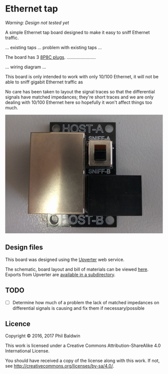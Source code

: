 # Ethernet tap

*Warning: Design not tested yet*

A simple Ethernet tap board designed to make it easy to sniff Ethernet traffic. 

... existing taps ... problem with existing taps ...

The board has 3 [8P8C plugs](https://en.wikipedia.org/wiki/Modular_connector#8P8C). .......................

... wiring diagram ...



This board is only intended to work with only 10/100 Ethernet, it will not be able to sniff gigabit Ethernet traffic as 

No care has been taken to layout the signal traces so that the differential signals have matched impedances; they're short traces and we are only dealing with 10/100 Ethernet here so hopefully it won't affect things too much.

![Board photo](./board-photo.jpg)

## Design files

This board was designed using the [Upverter](https://upverter.com) web service.

The schematic, board layout and bill of materials can be viewed [here](https://upverter.com/Trebuchetindustries/061c6872fd13c86f/Ethernet-tap/). Exports from Upverter are [available in a subdirectory](./Upverter%20exports).

## TODO

* [ ] Determine how much of a problem the lack of matched impedances on differential signals is causing and fix them if necessary/possible

## Licence

Copyright © 2016, 2017 Phil Baldwin

This work is licensed under a Creative Commons Attribution-ShareAlike 4.0 International License.

You should have received a copy of the license along with this work. If not, see <http://creativecommons.org/licenses/by-sa/4.0/>.
